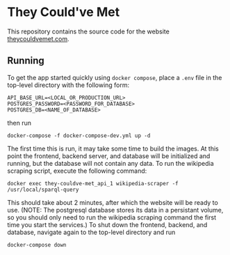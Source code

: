 # They Could've Met
This repository contains the source code for the website [theycouldvemet.com](theycouldvemet.com).

## Running
To get the app started quickly using `docker compose`, place a `.env` file in the top-level directory with the following form:

```
API_BASE_URL=<LOCAL_OR_PRODUCTION_URL>
POSTGRES_PASSWORD=<PASSWORD_FOR_DATABASE>
POSTGRES_DB=<NAME_OF_DATABASE>
```

then run

```
docker-compose -f docker-compose-dev.yml up -d
```

The first time this is run, it may take some time to build the images. At this point the frontend, backend server, and database will be initialized and running, but the database will not contain any data. To run the wikipedia scraping script, execute the following command:

```
docker exec they-couldve-met_api_1 wikipedia-scraper -f /usr/local/sparql-query
```

This should take about 2 minutes, after which the website will be ready to use. (NOTE: The postgresql database stores its data in a persistant volume, so you should only need to run the wikipedia scraping command the first time you start the services.) To shut down the frontend, backend, and database, navigate again to the top-level directory and run

```
docker-compose down
```
